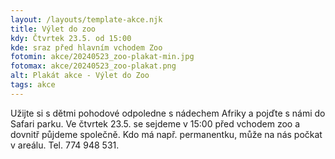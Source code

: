 ```yaml
---
layout: /layouts/template-akce.njk
title: Výlet do zoo
kdy: Čtvrtek 23.5. od 15:00 
kde: sraz před hlavním vchodem Zoo
fotomin: akce/20240523_zoo-plakat-min.jpg
fotomax: akce/20240523_zoo-plakat.png
alt: Plakát akce - Výlet do Zoo
tags: akce
---
```


Užijte si s dětmi pohodové odpoledne s nádechem Afriky a pojďte s námi do Safari parku. Ve čtvrtek 23.5. se sejdeme v 15:00 před vchodem zoo a dovnitř půjdeme společně. Kdo má např. permanentku, může na nás počkat v areálu. Tel. 774 948 531.


